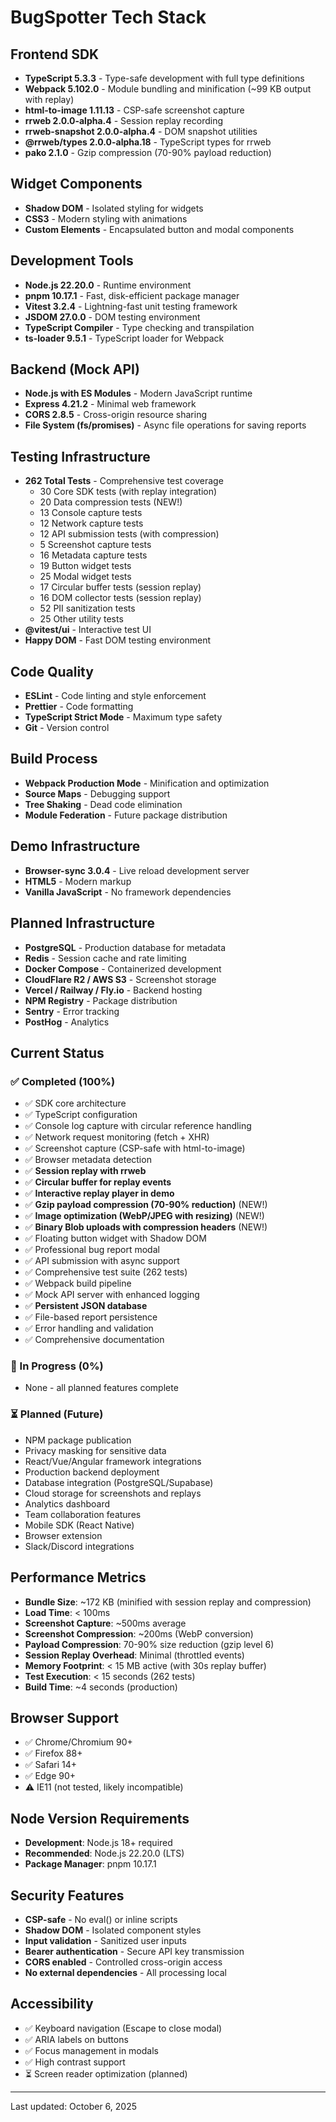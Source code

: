 # BugSpotter Tech Stack

## Frontend SDK

- **TypeScript 5.3.3** - Type-safe development with full type definitions
- **Webpack 5.102.0** - Module bundling and minification (~99 KB output with replay)
- **html-to-image 1.11.13** - CSP-safe screenshot capture
- **rrweb 2.0.0-alpha.4** - Session replay recording
- **rrweb-snapshot 2.0.0-alpha.4** - DOM snapshot utilities
- **@rrweb/types 2.0.0-alpha.18** - TypeScript types for rrweb
- **pako 2.1.0** - Gzip compression (70-90% payload reduction)

## Widget Components

- **Shadow DOM** - Isolated styling for widgets
- **CSS3** - Modern styling with animations
- **Custom Elements** - Encapsulated button and modal components

## Development Tools

- **Node.js 22.20.0** - Runtime environment
- **pnpm 10.17.1** - Fast, disk-efficient package manager
- **Vitest 3.2.4** - Lightning-fast unit testing framework
- **JSDOM 27.0.0** - DOM testing environment
- **TypeScript Compiler** - Type checking and transpilation
- **ts-loader 9.5.1** - TypeScript loader for Webpack

## Backend (Mock API)

- **Node.js with ES Modules** - Modern JavaScript runtime
- **Express 4.21.2** - Minimal web framework
- **CORS 2.8.5** - Cross-origin resource sharing
- **File System (fs/promises)** - Async file operations for saving reports

## Testing Infrastructure

- **262 Total Tests** - Comprehensive test coverage
  - 30 Core SDK tests (with replay integration)
  - 20 Data compression tests (NEW!)
  - 13 Console capture tests
  - 12 Network capture tests
  - 12 API submission tests (with compression)
  - 5 Screenshot capture tests
  - 16 Metadata capture tests
  - 19 Button widget tests
  - 25 Modal widget tests
  - 17 Circular buffer tests (session replay)
  - 16 DOM collector tests (session replay)
  - 52 PII sanitization tests
  - 25 Other utility tests
- **@vitest/ui** - Interactive test UI
- **Happy DOM** - Fast DOM testing environment

## Code Quality

- **ESLint** - Code linting and style enforcement
- **Prettier** - Code formatting
- **TypeScript Strict Mode** - Maximum type safety
- **Git** - Version control

## Build Process

- **Webpack Production Mode** - Minification and optimization
- **Source Maps** - Debugging support
- **Tree Shaking** - Dead code elimination
- **Module Federation** - Future package distribution

## Demo Infrastructure

- **Browser-sync 3.0.4** - Live reload development server
- **HTML5** - Modern markup
- **Vanilla JavaScript** - No framework dependencies

## Planned Infrastructure

- **PostgreSQL** - Production database for metadata
- **Redis** - Session cache and rate limiting
- **Docker Compose** - Containerized development
- **CloudFlare R2 / AWS S3** - Screenshot storage
- **Vercel / Railway / Fly.io** - Backend hosting
- **NPM Registry** - Package distribution
- **Sentry** - Error tracking
- **PostHog** - Analytics

## Current Status

### ✅ Completed (100%)

- ✅ SDK core architecture
- ✅ TypeScript configuration
- ✅ Console log capture with circular reference handling
- ✅ Network request monitoring (fetch + XHR)
- ✅ Screenshot capture (CSP-safe with html-to-image)
- ✅ Browser metadata detection
- ✅ **Session replay with rrweb**
- ✅ **Circular buffer for replay events**
- ✅ **Interactive replay player in demo**
- ✅ **Gzip payload compression (70-90% reduction)** (NEW!)
- ✅ **Image optimization (WebP/JPEG with resizing)** (NEW!)
- ✅ **Binary Blob uploads with compression headers** (NEW!)
- ✅ Floating button widget with Shadow DOM
- ✅ Professional bug report modal
- ✅ API submission with async support
- ✅ Comprehensive test suite (262 tests)
- ✅ Webpack build pipeline
- ✅ Mock API server with enhanced logging
- ✅ **Persistent JSON database**
- ✅ File-based report persistence
- ✅ Error handling and validation
- ✅ Comprehensive documentation

### 🚧 In Progress (0%)

- None - all planned features complete

### ⏳ Planned (Future)

- NPM package publication
- Privacy masking for sensitive data
- React/Vue/Angular framework integrations
- Production backend deployment
- Database integration (PostgreSQL/Supabase)
- Cloud storage for screenshots and replays
- Analytics dashboard
- Team collaboration features
- Mobile SDK (React Native)
- Browser extension
- Slack/Discord integrations

## Performance Metrics

- **Bundle Size**: ~172 KB (minified with session replay and compression)
- **Load Time**: < 100ms
- **Screenshot Capture**: ~500ms average
- **Screenshot Compression**: ~200ms (WebP conversion)
- **Payload Compression**: 70-90% size reduction (gzip level 6)
- **Session Replay Overhead**: Minimal (throttled events)
- **Memory Footprint**: < 15 MB active (with 30s replay buffer)
- **Test Execution**: < 15 seconds (262 tests)
- **Build Time**: ~4 seconds (production)

## Browser Support

- ✅ Chrome/Chromium 90+
- ✅ Firefox 88+
- ✅ Safari 14+
- ✅ Edge 90+
- ⚠️ IE11 (not tested, likely incompatible)

## Node Version Requirements

- **Development**: Node.js 18+ required
- **Recommended**: Node.js 22.20.0 (LTS)
- **Package Manager**: pnpm 10.17.1

## Security Features

- **CSP-safe** - No eval() or inline scripts
- **Shadow DOM** - Isolated component styles
- **Input validation** - Sanitized user inputs
- **Bearer authentication** - Secure API key transmission
- **CORS enabled** - Controlled cross-origin access
- **No external dependencies** - All processing local

## Accessibility

- ✅ Keyboard navigation (Escape to close modal)
- ✅ ARIA labels on buttons
- ✅ Focus management in modals
- ✅ High contrast support
- ⏳ Screen reader optimization (planned)

---

Last updated: October 6, 2025
